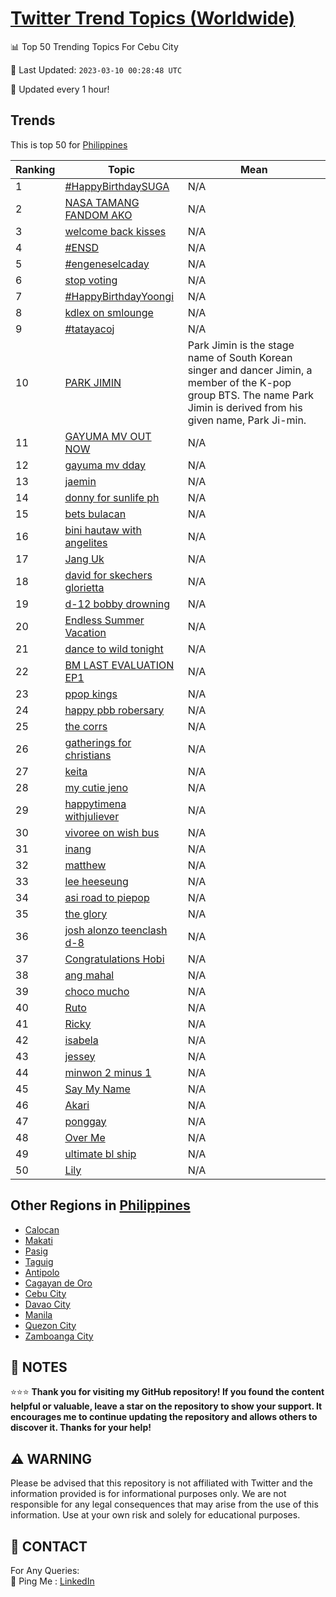 [Twitter Trend Topics (Worldwide)](https://github.com/ErcinDedeoglu/Twitter-Trend-Topics)
==========


📊 Top 50 Trending Topics For Cebu City

📆 Last Updated: `2023-03-10 00:28:48 UTC`

🔧 Updated every 1 hour!


## Trends

This is top 50 for [Philippines](</Philippines>)

| Ranking | Topic | Mean |
| ------- | ------------ | ------------ |
| 1 | [#HappyBirthdaySUGA](http://twitter.com/search?q=%23HappyBirthdaySUGA) | N/A |
| 2 | [NASA TAMANG FANDOM AKO](http://twitter.com/search?q=NASA+TAMANG+FANDOM+AKO) | N/A |
| 3 | [welcome back kisses](http://twitter.com/search?q=welcome+back+kisses) | N/A |
| 4 | [#ENSD](http://twitter.com/search?q=%23ENSD) | N/A |
| 5 | [#engeneselcaday](http://twitter.com/search?q=%23engeneselcaday) | N/A |
| 6 | [stop voting](http://twitter.com/search?q=stop+voting) | N/A |
| 7 | [#HappyBirthdayYoongi](http://twitter.com/search?q=%23HappyBirthdayYoongi) | N/A |
| 8 | [kdlex on smlounge](http://twitter.com/search?q=kdlex+on+smlounge) | N/A |
| 9 | [#tatayacoj](http://twitter.com/search?q=%23tatayacoj) | N/A |
| 10 | [PARK JIMIN](http://twitter.com/search?q=PARK+JIMIN) | Park Jimin is the stage name of South Korean singer and dancer Jimin, a member of the K-pop group BTS. The name Park Jimin is derived from his given name, Park Ji-min. |
| 11 | [GAYUMA MV OUT NOW](http://twitter.com/search?q=GAYUMA+MV+OUT+NOW) | N/A |
| 12 | [gayuma mv dday](http://twitter.com/search?q=gayuma+mv+dday) | N/A |
| 13 | [jaemin](http://twitter.com/search?q=jaemin) | N/A |
| 14 | [donny for sunlife ph](http://twitter.com/search?q=donny+for+sunlife+ph) | N/A |
| 15 | [bets bulacan](http://twitter.com/search?q=bets+bulacan) | N/A |
| 16 | [bini hautaw with angelites](http://twitter.com/search?q=bini+hautaw+with+angelites) | N/A |
| 17 | [Jang Uk](http://twitter.com/search?q=Jang+Uk) | N/A |
| 18 | [david for skechers glorietta](http://twitter.com/search?q=david+for+skechers+glorietta) | N/A |
| 19 | [d-12 bobby drowning](http://twitter.com/search?q=d-12+bobby+drowning) | N/A |
| 20 | [Endless Summer Vacation](http://twitter.com/search?q=Endless+Summer+Vacation) | N/A |
| 21 | [dance to wild tonight](http://twitter.com/search?q=dance+to+wild+tonight) | N/A |
| 22 | [BM LAST EVALUATION EP1](http://twitter.com/search?q=BM+LAST+EVALUATION+EP1) | N/A |
| 23 | [ppop kings](http://twitter.com/search?q=ppop+kings) | N/A |
| 24 | [happy pbb robersary](http://twitter.com/search?q=happy+pbb+robersary) | N/A |
| 25 | [the corrs](http://twitter.com/search?q=the+corrs) | N/A |
| 26 | [gatherings for christians](http://twitter.com/search?q=gatherings+for+christians) | N/A |
| 27 | [keita](http://twitter.com/search?q=keita) | N/A |
| 28 | [my cutie jeno](http://twitter.com/search?q=my+cutie+jeno) | N/A |
| 29 | [happytimena withjuliever](http://twitter.com/search?q=happytimena+withjuliever) | N/A |
| 30 | [vivoree on wish bus](http://twitter.com/search?q=vivoree+on+wish+bus) | N/A |
| 31 | [inang](http://twitter.com/search?q=inang) | N/A |
| 32 | [matthew](http://twitter.com/search?q=matthew) | N/A |
| 33 | [lee heeseung](http://twitter.com/search?q=lee+heeseung) | N/A |
| 34 | [asi road to piepop](http://twitter.com/search?q=asi+road+to+piepop) | N/A |
| 35 | [the glory](http://twitter.com/search?q=the+glory) | N/A |
| 36 | [josh alonzo teenclash d-8](http://twitter.com/search?q=josh+alonzo+teenclash+d-8) | N/A |
| 37 | [Congratulations Hobi](http://twitter.com/search?q=Congratulations+Hobi) | N/A |
| 38 | [ang mahal](http://twitter.com/search?q=ang+mahal) | N/A |
| 39 | [choco mucho](http://twitter.com/search?q=choco+mucho) | N/A |
| 40 | [Ruto](http://twitter.com/search?q=Ruto) | N/A |
| 41 | [Ricky](http://twitter.com/search?q=Ricky) | N/A |
| 42 | [isabela](http://twitter.com/search?q=isabela) | N/A |
| 43 | [jessey](http://twitter.com/search?q=jessey) | N/A |
| 44 | [minwon 2 minus 1](http://twitter.com/search?q=minwon+2+minus+1) | N/A |
| 45 | [Say My Name](http://twitter.com/search?q=Say+My+Name) | N/A |
| 46 | [Akari](http://twitter.com/search?q=Akari) | N/A |
| 47 | [ponggay](http://twitter.com/search?q=ponggay) | N/A |
| 48 | [Over Me](http://twitter.com/search?q=Over+Me) | N/A |
| 49 | [ultimate bl ship](http://twitter.com/search?q=ultimate+bl+ship) | N/A |
| 50 | [Lily](http://twitter.com/search?q=Lily) | N/A |



## Other Regions in [Philippines](</Philippines>)

* [Calocan](</Philippines/Calocan.md>)
* [Makati](</Philippines/Makati.md>)
* [Pasig](</Philippines/Pasig.md>)
* [Taguig](</Philippines/Taguig.md>)
* [Antipolo](</Philippines/Antipolo.md>)
* [Cagayan de Oro](</Philippines/Cagayan de Oro.md>)
* [Cebu City](</Philippines/Cebu City.md>)
* [Davao City](</Philippines/Davao City.md>)
* [Manila](</Philippines/Manila.md>)
* [Quezon City](</Philippines/Quezon City.md>)
* [Zamboanga City](</Philippines/Zamboanga City.md>)



## 📝 NOTES

⭐⭐⭐ **Thank you for visiting my GitHub repository! If you found the content helpful or valuable, leave a star on the repository to show your support. It encourages me to continue updating the repository and allows others to discover it. Thanks for your help!**


## ⚠️ WARNING

Please be advised that this repository is not affiliated with Twitter and the information provided is for informational purposes only. We are not responsible for any legal consequences that may arise from the use of this information. Use at your own risk and solely for educational purposes.


## 📨 CONTACT

 For Any Queries:  
            🏓 Ping Me : [LinkedIn](https://www.linkedin.com/in/ercindedeoglu/)
